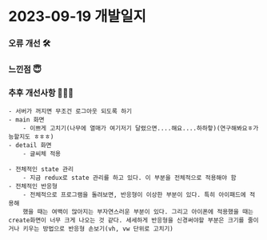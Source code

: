 # 2023-09-19 개발일지

### 오류 개선 🛠️


### 느낀점 😇


### 추후 개선사항 🧗🏻‍♀️      
    - 서버가 꺼지면 무조건 로그아웃 되도록 하기
    - main 화면
        - 이쁘게 고치기(나무에 열매가 여기저기 달렸으면....해요....하하핳)(연구해봐요ㅎ가능할지도 ㅎㅎㅎ)
    - detail 화면
        - 글씨체 적용
        
    - 전체적인 state 관리
        - 지금 redux로 state 관리를 하고 있다. 이 부분을 전체적으로 적용해야 함
    - 전체적인 반응형 
        - 전체적으로 프로그램을 돌려보면, 반응형이 이상한 부분이 있다. 특히 아이패드에 적용해
        했을 때는 여백이 많아지는 부자연스러운 부분이 있다. 그리고 아이폰에 적용했을 때는 create화면이 너무 크게 나오는 것 같다. 세세하게 반응형을 신경써야할 부분은 크기를 줄이거나 키우는 방법으로 반응형 손보기(vh, vw 단위로 고치기)